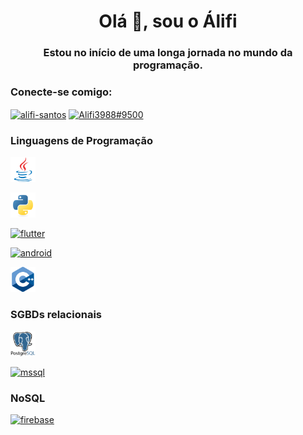 <h1 align="center">Olá 👋, sou o Álifi</h1>
<h3 align="center">Estou no início de uma longa jornada no mundo da programação.</h3>

<h3 align="left"> Conecte-se comigo:</h3>
<p align="left">
<a href="https://www.linkedin.com/in/alifi-santos/" target="blank"><img align="center" src="https://raw.githubusercontent.com/rahuldkjain/github-profile-readme-generator/master/src/images/icons/Social/linked-in-alt.svg" alt="alifi-santos" height="30" width="40" /></a>
<a href="https://discord.gg/C66KAT8Y" target="blank"><img align="center" src="https://raw.githubusercontent.com/rahuldkjain/github-profile-readme-generator/master/src/images/icons/Social/discord.svg" alt="Alifi3988#9500" height="30" width="40" /></a> </p>

<h3 align="left"> Linguagens de Programação </h3>
<p align="left"> 
    <a href="https://www.java.com" target="_blank" rel="noreferrer"> <img src="https://raw.githubusercontent.com/devicons/devicon/master/icons/java/java-original.svg" alt="java" width="40" height="40"/> </a> 
<p align="left"> 
  
  <a href="https://www.python.org" target="_blank" rel="noreferrer"> <img src="https://raw.githubusercontent.com/devicons/devicon/master/icons/python/python-original.svg" alt="python" width="40" height="40"/> </a>
  
  <a href= "https://flutter.dev" target="_blank" rel="noreferrer"> <img src="https://www.vectorlogo.zone/logos/flutterio/flutterio-icon.svg" alt="flutter" width="40" height="40"/> </a> 
  
  <a href="https://developer.android.com" target="_blank" rel="noreferrer"> <img src="https://raw.githubusercontent.com/devicons /devicon/master/icons/android/android-original-wordmark.svg" alt="android" width="40" height="40"/> </a> 
  
  <a href="https://www.w3schools.com/cpp/" target="_blank" rel="noreferrer"> <img src="https://raw.githubusercontent.com/devicons/devicon/master/icons/cplusplus/cplusplus-original.svg" alt= "cplusplus" width="40" height="40"/> </a>
  
</p>

<h3 align="left"> SGBDs relacionais </h3>
<p align="left"> 
  
  <a href="https://www.postgresql.org" target="_blank" rel ="noreferrer"> <img src="https://raw.githubusercontent.com/devicons/devicon/master/icons/postgresql/postgresql-original-wordmark.svg" alt="postgresql" width="40" height= "40"/> </a> 

  <a href="https://www.microsoft.com/en-us/sql-server" target="_blank" rel="noreferrer"> <img src="https://www.svgrepo.com/show/303229/microsoft-sql-server-logo.svg" alt="mssql" width="40" height="40"/> </a> 
  
</p>
  
<h3 align="left"> NoSQL </h3>
<p align="left"> 
  
  <a href="https://firebase.google.com/" target="_blank" rel="noreferrer"><img src="https://www.vectorlogo.zone/logos/firebase/firebase-icon.svg" alt="firebase" width="40" height="40"/> </a>
  
</p>




